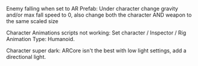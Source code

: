 Enemy falling when set to AR Prefab: Under character change gravity and/or max fall speed to 0, also change both the character AND weapon to the same scaled size

Character Animations scripts not working: Set character / Inspector / Rig Animation Type: Humanoid.

Character super dark: ARCore isn't the best with low light settings, add a directional light. 
